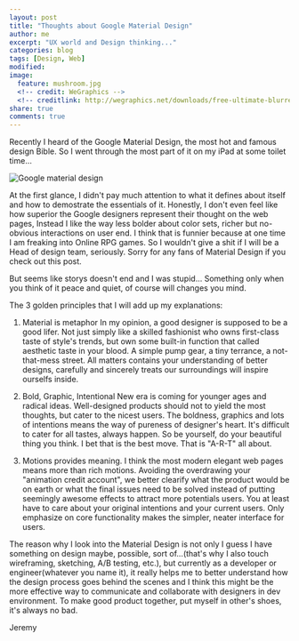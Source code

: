 ```yaml
---
layout: post
title: "Thoughts about Google Material Design"
author: me
excerpt: "UX world and Design thinking..."
categories: blog
tags: [Design, Web]
modified:
image:
  feature: mushroom.jpg
  <!-- credit: WeGraphics -->
  <!-- creditlink: http://wegraphics.net/downloads/free-ultimate-blurred-background-pack/ -->
share: true
comments: true
---
```


Recently I heard of the Google Material Design, the most hot and famous design Bible. So I went through the most part of it on my iPad at some toilet time...

![Google material design](https://cdn0.tnwcdn.com/wp-content/blogs.dir/1/files/2015/03/materialdesign-730x315.jpg)

At the first glance, I didn't pay much attention to what it defines about itself and how to demostrate the essentials of it. Honestly, I don't even feel like how superior the Google designers represent their thought on the web pages, Instead I like the way less bolder about color sets, richer but no-obvious interactions on user end. I think that is funnier because at one time I am freaking into Online RPG games. So I wouldn't give a shit if I will be a Head of design team, seriously. Sorry for any fans of Material Design if you check out this post.

But seems like storys doesn't end and I was stupid...
Something only when you think of it peace and quiet, of course will changes you mind.

The 3 golden principles that I will add up my explanations:

1. Material is metaphor
In my opinion, a good designer is supposed to be a good lifer. Not just simply like a skilled fashionist who owns first-class taste of style's trends, but own some built-in function that called aesthetic taste in your blood. A simple pump gear, a tiny terrance, a not-that-mess street. All matters contains your understanding of better designs, carefully and sincerely treats our surroundings will inspire ourselfs inside.

2. Bold, Graphic, Intentional
New era is coming for younger ages and radical ideas. Well-designed products should not to yield the most thoughts, but cater to the nicest users. The boldness, graphics and lots of intentions means the way of pureness of designer's heart. It's difficult to cater for all tastes, always happen. So be yourself, do your beautiful thing you think. I bet that is the best move. That is "A-R-T" all about.

3. Motions provides meaning.
I think the most modern elegant web pages means more than rich motions.
Avoiding the overdrawing your "animation credit account", we better clearify what the product would be on earth or what the final issues need to be solved instead of putting seemingly awesome effects to attract more potentials users. You at least have to care about your original intentions and your current users. Only emphasize on core functionality makes the simpler, neater interface for users. 


The reason why I look into the Material Design is not only I guess I have something on design maybe, possible, sort of...(that's why I also touch wireframing, sketching, A/B testing, etc.), but currently as a developer or engineer(whatever you name it), it really helps me to better understand how the design process goes behind the scenes and I think this might be the more effective way to communicate and collaborate with designers in dev environment. To make good product together, put myself in other's shoes, it's always no bad.


Jeremy